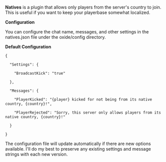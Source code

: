 [](http://forum.rustoxide.com/plugins/678/rate)
**Natives** is a plugin that allows only players from the server's country to join. This is useful if you want to keep your playerbase somewhat localized.

**Configuration**

You can configure the chat name, messages, and other settings in the natives.json file under the oxide/config directory.

**Default Configuration**

````
{

  "Settings": {

    "BroadcastKick": "true"

  },

  "Messages": {

    "PlayerKicked": "{player} kicked for not being from its native country, {country}!",

    "PlayerRejected": "Sorry, this server only allows players from its native country, {country}!"

  }

}
````

The configuration file will update automatically if there are new options available. I'll do my best to preserve any existing settings and message strings with each new version.